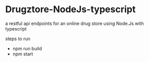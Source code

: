# Drugztore-NodeJs-typescript
a restful api endpoints for an online drug store using Node.Js with typescript

steps to run
- npm run build
- npm start
